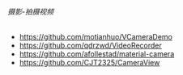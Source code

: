 ###### 摄影-拍摄视频
- https://github.com/motianhuo/VCameraDemo
- https://github.com/qdrzwd/VideoRecorder
- https://github.com/afollestad/material-camera
- https://github.com/CJT2325/CameraView
